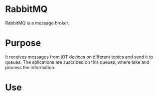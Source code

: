 # RabbitMQ 
RabbitMQ is a message broker.

# Purpose 
It receives messages from IOT devices on different topics and send it to queues. The aplications are suscribed on this queues, where take and process the information.

# Use

